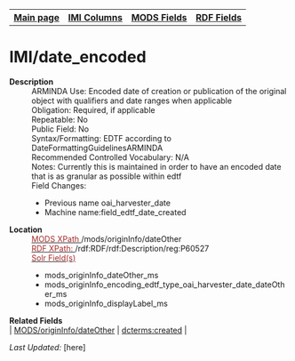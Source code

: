 <!DOCTYPE html>
<html>

<body>
<table style="width:100%">
  <tr>
    <th><a href="index.md">Main page</a></th>
	<th><a href="IMI.md">IMI Columns</a></th>
    <th><a href="MODS.md">MODS Fields</a></th>
    <th><a href="RDF.md">RDF Fields</a></th>
  </tr>
</table>

<h1>IMI/date_encoded</h1>
<dl>
  <dt><b>Description</b></dt>
  <dd>ARMINDA Use: Encoded date of creation or publication of the original object with qualifiers and date ranges when applicable</dd>
  <dd>Obligation: Required, if applicable</dd>
  <dd>Repeatable: No</dd>
  <dd>Public Field: No</dd>
  <dd>Syntax/Formatting: EDTF according to DateFormattingGuidelinesARMINDA </dd>
  <dd>Recommended Controlled Vocabulary: N/A</dd>
  <dd>Notes: Currently this is maintained in order to have an encoded date that is as granular as possible within edtf</dd>
  <dd>Field Changes: 
	<ul>
		<li>Previous name oai_harvester_date</li>
		<li>Machine name:field_edtf_date_created</li>
	</ul>
  </dd>
</dl>
<dl>
<dl>
    <dt><b>Location</b></dt>
		<dd> <ins><font color="brown">MODS XPath </font></ins>  /mods/originInfo/dateOther</dd>
		<dd> <ins><font color="brown">RDF XPath: </font></ins>/rdf:RDF/rdf:Description/reg:P60527</dd>
		<dd> <ins><font color="brown">Solr Field(s)</font></ins>
			<ul>
				<li>mods_originInfo_dateOther_ms</li>
				<li>mods_originInfo_encoding_edtf_type_oai_harvester_date_dateOther_ms</li>
				<li>mods_originInfo_displayLabel_ms</li>
			</ul>
		</dd>
</dl>
<dl>
	<dt><b>Related Fields</b></dt>
		| <a href="mods.originInfo_dateOther.md">MODS/originInfo/dateOther</a> | <a href="rdf.dcterms.created.md">dcterms:created</a> |
</dl>
<p><i>Last Updated: </i>[here]</p>
</body>
</html>